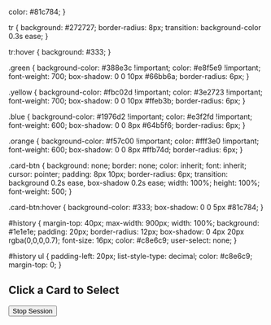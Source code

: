 color: #81c784;
}

tr {
background: #272727;
border-radius: 8px;
transition: background-color 0.3s ease;
}

tr:hover {
background: #333;
}

.green {
background-color: #388e3c !important;
color: #e8f5e9 !important;
font-weight: 700;
box-shadow: 0 0 10px #66bb6a;
border-radius: 6px;
}

.yellow {
background-color: #fbc02d !important;
color: #3e2723 !important;
font-weight: 700;
box-shadow: 0 0 10px #ffeb3b;
border-radius: 6px;
}

.blue {
background-color: #1976d2 !important;
color: #e3f2fd !important;
font-weight: 600;
box-shadow: 0 0 8px #64b5f6;
border-radius: 6px;
}

.orange {
background-color: #f57c00 !important;
color: #fff3e0 !important;
font-weight: 600;
box-shadow: 0 0 8px #ffb74d;
border-radius: 6px;
}

.card-btn {
background: none;
border: none;
color: inherit;
font: inherit;
cursor: pointer;
padding: 8px 10px;
border-radius: 6px;
transition: background 0.2s ease, box-shadow 0.2s ease;
width: 100%;
height: 100%;
font-weight: 500;
}

.card-btn:hover {
background-color: #333;
box-shadow: 0 0 5px #81c784;
}

#history {
margin-top: 40px;
max-width: 900px;
width: 100%;
background: #1e1e1e;
padding: 20px;
border-radius: 12px;
box-shadow: 0 4px 20px rgba(0,0,0,0.7);
font-size: 16px;
color: #c8e6c9;
user-select: none;
}

#history ul {
padding-left: 20px;
list-style-type: decimal;
color: #c8e6c9;
margin-top: 0;
}
</style>
</head>
<body>

<h2>Click a Card to Select</h2>
<button onclick="endSession()">Stop Session</button>

<div id="tableContainer"></div>
<div id="history"></div>

<script>
const cardOrder = ['A', '2', '3', '4', '5', '6', '7', '8', '9', '10', 'J', 'Q', 'K'];
const suits = ['hearts', 'diamonds', 'clubs', 'spades'];
let history = [];

function getNeighbors(index) {
const above = index > 0 ? cardOrder[index - 1] : cardOrder[cardOrder.length - 1]; // Wrap from A to K
const below = index < cardOrder.length - 1 ? cardOrder[index + 1] : cardOrder[0]; // Wrap from K to A
return [above, below];
}


function processCardClick(value, suit) {
const selectedCard = `${value} of ${suit}`;
history.push(selectedCard);
drawTable();
}

function drawTable() {
const table = document.createElement("table");
const headerRow = document.createElement("tr");

const th = document.createElement("th");
th.textContent = "Value";
headerRow.appendChild(th);

suits.forEach(suit => {
const th = document.createElement("th");
th.textContent = suit.charAt(0).toUpperCase() + suit.slice(1);
headerRow.appendChild(th);
});
table.appendChild(headerRow);

// Collect highlight info per card in history
let highlights = [];

history.forEach((cardStr, idx) => {
const [val, , suit] = cardStr.split(" ");
const index = cardOrder.indexOf(val);
const [above, below] = getNeighbors(index);
highlights.push({
value: val,
suit: suit,
above,
below,
isLatest: idx === history.length - 1,
});
});

cardOrder.forEach(value => {
const row = document.createElement("tr");
const tdLabel = document.createElement("td");
tdLabel.textContent = value;
row.appendChild(tdLabel);

suits.forEach(suit => {
const cardText = `${value} of ${suit}`;
const td = document.createElement("td");

const btn = document.createElement("button");
btn.textContent = cardText;
btn.onclick = () => processCardClick(value, suit);
btn.classList.add("card-btn");

let appliedClass = "";

for (let h of highlights) {
if (value === h.value) {
appliedClass = h.isLatest ? "green" : "blue";
} else if ((value === h.above || value === h.below) && suit === h.suit) {
appliedClass = h.isLatest ? "yellow" : "orange";
}
if (h.isLatest && appliedClass) break;
}

if (appliedClass) btn.classList.add(appliedClass);

td.appendChild(btn);
row.appendChild(td);
});

table.appendChild(row);
});

document.getElementById("tableContainer").innerHTML = "";
document.getElementById("tableContainer").appendChild(table);
}

function endSession() {
if (history.length === 0) {
alert("No cards were selected.");
return;
}

let historyHTML = "<h3>Session Ended. Card History:</h3><ul>";
history.forEach((card) => {
historyHTML += `<li>${card}</li>`;
});
historyHTML += "</ul>";
document.getElementById("history").innerHTML = historyHTML;

document.querySelectorAll(".card-btn").forEach(btn => btn.disabled = true);
}

// Initial render
drawTable();
</script>

</body>
</html>
